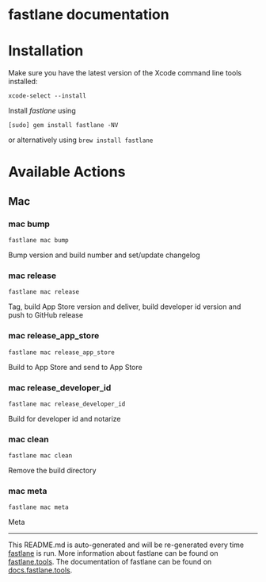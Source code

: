 fastlane documentation
================
# Installation

Make sure you have the latest version of the Xcode command line tools installed:

```
xcode-select --install
```

Install _fastlane_ using
```
[sudo] gem install fastlane -NV
```
or alternatively using `brew install fastlane`

# Available Actions
## Mac
### mac bump
```
fastlane mac bump
```
Bump version and build number and set/update changelog
### mac release
```
fastlane mac release
```
Tag, build App Store version and deliver, build developer id version and push to GitHub release
### mac release_app_store
```
fastlane mac release_app_store
```
Build to App Store and send to App Store
### mac release_developer_id
```
fastlane mac release_developer_id
```
Build for developer id and notarize
### mac clean
```
fastlane mac clean
```
Remove the build directory
### mac meta
```
fastlane mac meta
```
Meta

----

This README.md is auto-generated and will be re-generated every time [fastlane](https://fastlane.tools) is run.
More information about fastlane can be found on [fastlane.tools](https://fastlane.tools).
The documentation of fastlane can be found on [docs.fastlane.tools](https://docs.fastlane.tools).
